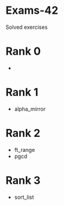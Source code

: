 # Exams-42
Solved exercises

# Rank 0
- 

# Rank 1
- alpha_mirror

# Rank 2
- ft_range
- pgcd

# Rank 3
- sort_list
